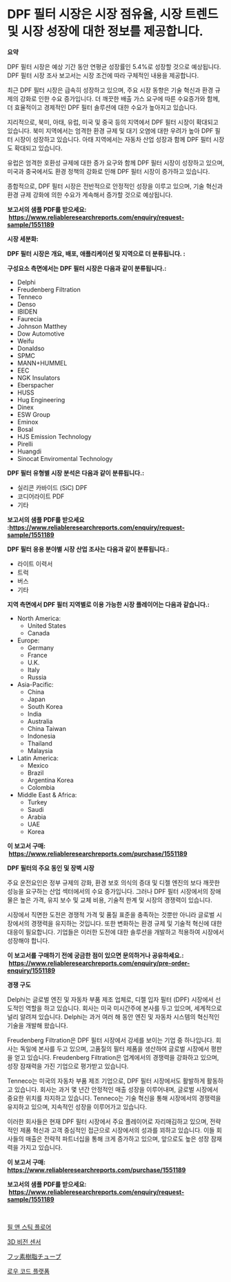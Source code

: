 <p><h1>DPF 필터 시장은 시장 점유율, 시장 트렌드 및 시장 성장에 대한 정보를 제공합니다.</h1></p><p><strong>요약</strong></p>
<p><p>DPF 필터 시장은 예상 기간 동안 연평균 성장률인 5.4%로 성장할 것으로 예상됩니다. DPF 필터 시장 조사 보고서는 시장 조건에 따라 구체적인 내용을 제공합니다. </p><p>최근 DPF 필터 시장은 급속히 성장하고 있으며, 주요 시장 동향은 기술 혁신과 환경 규제의 강화로 인한 수요 증가입니다. 더 깨끗한 배출 가스 요구에 따른 수요증가와 함께, 더 효율적이고 경제적인 DPF 필터 솔루션에 대한 수요가 높아지고 있습니다.</p><p>지리적으로, 북미, 아태, 유럽, 미국 및 중국 등의 지역에서 DPF 필터 시장이 확대되고 있습니다. 북미 지역에서는 엄격한 환경 규제 및 대기 오염에 대한 우려가 높아 DPF 필터 시장이 성장하고 있습니다. 아태 지역에서는 자동차 산업 성장과 함께 DPF 필터 시장도 확대되고 있습니다. </p><p>유럽은 엄격한 호환성 규제에 대한 증가 요구와 함께 DPF 필터 시장이 성장하고 있으며, 미국과 중국에서도 환경 정책의 강화로 인해 DPF 필터 시장이 증가하고 있습니다.</p><p>종합적으로, DPF 필터 시장은 전반적으로 안정적인 성장을 이루고 있으며, 기술 혁신과 환경 규제 강화에 의한 수요가 계속해서 증가할 것으로 예상됩니다.</p></p>
<p><strong>보고서의 샘플 PDF를 받으세요: &nbsp;<a href="https://www.reliableresearchreports.com/enquiry/request-sample/1551189">https://www.reliableresearchreports.com/enquiry/request-sample/1551189</a></strong></p>
<p><strong>시장 세분화:</strong></p>
<p><strong> DPF 필터 시장은 개요, 배포, 애플리케이션 및 지역으로 더 분류됩니다. :</strong></p>
<p><strong>구성요소 측면에서는 DPF 필터 시장은 다음과 같이 분류됩니다.:</strong></p>
<p><ul><li>Delphi</li><li>Freudenberg Filtration</li><li>Tenneco</li><li>Denso</li><li>IBIDEN</li><li>Faurecia</li><li>Johnson Matthey</li><li>Dow Automotive</li><li>Weifu</li><li>Donaldso</li><li>SPMC</li><li>MANN+HUMMEL</li><li>EEC</li><li>NGK Insulators</li><li>Eberspacher</li><li>HUSS</li><li>Hug Engineering</li><li>Dinex</li><li>ESW Group</li><li>Eminox</li><li>Bosal</li><li>HJS Emission Technology</li><li>Pirelli</li><li>Huangdi</li><li>Sinocat Enviromental Technology</li></ul></p>
<p><strong> DPF 필터 유형별 시장 분석은 다음과 같이 분류됩니다.:</strong></p>
<p><ul><li>실리콘 카바이드 (SiC) DPF</li><li>코디어라이트 PDF</li><li>기타</li></ul></p>
<p><strong>보고서의 샘플 PDF를 받으세요 :<a href="https://www.reliableresearchreports.com/enquiry/request-sample/1551189">https://www.reliableresearchreports.com/enquiry/request-sample/1551189</a></strong></p>
<p><strong> DPF 필터 응용 분야별 시장 산업 조사는 다음과 같이 분류됩니다.:</strong></p>
<p><ul><li>라이트 이력서</li><li>트럭</li><li>버스</li><li>기타</li></ul></p>
<p><strong>지역 측면에서 DPF 필터 지역별로 이용 가능한 시장 플레이어는 다음과 같습니다.:</strong></p>
<p><ul>
    <li>
        North America:
        <ul>
            <li>United States</li>
            <li>Canada</li>
        </ul>
    </li>
    <li>
        Europe:
        <ul>
            <li>Germany</li>
            <li>France</li>
            <li>U.K.</li>
            <li>Italy</li>
            <li>Russia</li>
        </ul>
    </li>
    <li>
        Asia-Pacific:
        <ul>
            <li>China</li>
            <li>Japan</li>
            <li>South Korea</li>
            <li>India</li>
            <li>Australia</li>
            <li>China Taiwan</li>
            <li>Indonesia</li>
            <li>Thailand</li>
            <li>Malaysia</li>
        </ul>
    </li>
    <li>
        Latin America:
        <ul>
            <li>Mexico</li>
            <li>Brazil</li>
            <li>Argentina Korea</li>
            <li>Colombia</li>
        </ul>
    </li>
    <li>
        Middle East & Africa:
        <ul>
            <li>Turkey</li>
            <li>Saudi</li>
            <li>Arabia</li>
            <li>UAE</li>
            <li>Korea</li>
        </ul>
    </li>
    </ul></p>
<p><strong>이 보고서 구매: &nbsp;<a href="https://www.reliableresearchreports.com/purchase/1551189">https://www.reliableresearchreports.com/purchase/1551189</a></strong></p>
<p><strong>DPF 필터의 주요 동인 및 장벽 시장</strong></p>
<p><p>주요 운전요인은 정부 규제의 강화, 환경 보호 의식의 증대 및 디젤 엔진의 보다 깨끗한 성능을 요구하는 산업 섹터에서의 수요 증가입니다. 그러나 DPF 필터 시장에서의 장애물은 높은 가격, 유지 보수 및 교체 비용, 기술적 한계 및 시장의 경쟁력이 있습니다.</p><p>시장에서 직면한 도전은 경쟁적 가격 및 품질 표준을 충족하는 것뿐만 아니라 글로벌 시장에서의 경쟁력을 유지하는 것입니다. 또한 변화하는 환경 규제 및 기술적 혁신에 대한 대응이 필요합니다. 기업들은 이러한 도전에 대한 솔루션을 개발하고 적용하여 시장에서 성장해야 합니다.</p></p>
<p><strong>이 보고서를 구매하기 전에 궁금한 점이 있으면 문의하거나 공유하세요.: &nbsp;<a href="https://www.reliableresearchreports.com/enquiry/pre-order-enquiry/1551189">https://www.reliableresearchreports.com/enquiry/pre-order-enquiry/1551189</a></strong></p>
<p><strong>경쟁 구도</strong></p>
<p><p>Delphi는 글로벌 엔진 및 자동차 부품 제조 업체로, 디젤 입자 필터 (DPF) 시장에서 선도적인 역할을 하고 있습니다. 회사는 미국 미시간주에 본사를 두고 있으며, 세계적으로 널리 알려져 있습니다. Delphi는 과거 여러 해 동안 엔진 및 자동차 시스템의 혁신적인 기술을 개발해 왔습니다.</p><p>Freudenberg Filtration은 DPF 필터 시장에서 강세를 보이는 기업 중 하나입니다. 회사는 독일에 본사를 두고 있으며, 고품질의 필터 제품을 생산하여 글로벌 시장에서 평판을 얻고 있습니다. Freudenberg Filtration은 업계에서의 경쟁력을 강화하고 있으며, 성장 잠재력을 가진 기업으로 평가받고 있습니다.</p><p>Tenneco는 미국의 자동차 부품 제조 기업으로, DPF 필터 시장에서도 활발하게 활동하고 있습니다. 회사는 과거 몇 년간 안정적인 매출 성장을 이루어내며, 글로벌 시장에서 중요한 위치를 차지하고 있습니다. Tenneco는 기술 혁신을 통해 시장에서의 경쟁력을 유지하고 있으며, 지속적인 성장을 이루어가고 있습니다.</p><p>이러한 회사들은 현재 DPF 필터 시장에서 주요 플레이어로 자리매김하고 있으며, 전략적인 제품 혁신과 고객 중심적인 접근으로 시장에서의 성과를 꾀하고 있습니다. 이들 회사들의 매출은 전략적 파트너십을 통해 크게 증가하고 있으며, 앞으로도 높은 성장 잠재력을 가지고 있습니다.</p></p>
<p><strong>이 보고서 구매: &nbsp; <a href="https://www.reliableresearchreports.com/purchase/1551189">https://www.reliableresearchreports.com/purchase/1551189</a></strong></p>
<p><strong>보고서의 샘플 PDF를 받으세요: &nbsp;<a href="https://www.reliableresearchreports.com/enquiry/request-sample/1551189">https://www.reliableresearchreports.com/enquiry/request-sample/1551189</a></strong><strong></strong></p>
<p>&nbsp;</p>
<p><p><a href="https://github.com/Penelolack456456/Market-Research-Report-List-1/blob/main/46843666669.md">필 앤 스틱 플로어</a></p><p><a href="https://github.com/vsr06p4p49/Market-Research-Report-List-1/blob/main/80998386668.md">3D 비전 센서</a></p><p><a href="https://github.com/ksxzwxabcuynh011/Market-Research-Report-List-1/blob/main/71022227529.md">フッ素樹脂チューブ</a></p><p><a href="https://medium.com/@wilsoniehn789562023/%EB%A1%9C%EC%9A%B0-%EC%BD%94%EB%93%9C-%ED%94%8C%EB%9E%AB%ED%8F%BC-%EC%8B%9C%EC%9E%A5-%EA%B7%9C%EB%AA%A8-%EB%B0%8F-%EC%8B%9C%EC%9E%A5-%EB%8F%99%ED%96%A5-%EC%99%84%EB%B2%BD%ED%95%9C-%EC%97%85%EA%B3%84-%EA%B0%9C%EC%9A%94-2024%EB%85%84%EB%B6%80%ED%84%B0-2031%EB%85%84-c75f56c51112">로우 코드 플랫폼</a></p></p>